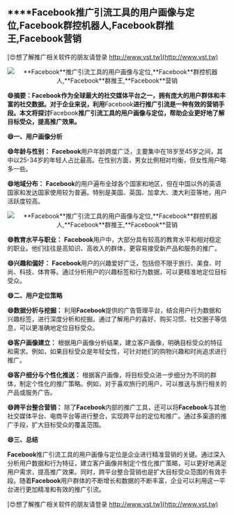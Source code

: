 ## ****Facebook**推广引流工具的用户画像与定位,**Facebook**群控机器人,**Facebook**群推王,**Facebook**营销**

[😍想了解推广相关软件的朋友请登录 http://www.vst.tw](http://www.vst.tw)

 <center><img src="https://vst.tw/MP4/tuiguang/png/8.png" alt="**Facebook**推广引流工具的用户画像与定位,**Facebook**群控机器人,**Facebook**群推王,**Facebook**营销"></center>

**😄摘要：**Facebook**作为全球最大的社交媒体平台之一，拥有庞大的用户群体和丰富的社交数据。对于企业来说，利用**Facebook**进行推广引流是一种有效的营销手段。本文将探讨**Facebook**推广引流工具的用户画像与定位，帮助企业更好地了解目标受众，提高推广效果。**

**😄一、用户画像分析**

**😄年龄与性别：**
**Facebook**用户年龄跨度广泛，主要集中在18岁至45岁之间，其中以25-34岁的年轻人占比最高。在性别方面，男女比例相对均衡，但女性用户略多一些。

**😄地域分布：**
**Facebook**的用户遍布全球各个国家和地区，但在中国以外的英语国家和发达国家使用较为普遍。特别是美国、英国、加拿大、澳大利亚等地，用户活跃度较高。

 <center><img src="https://vst.tw/MP4/tuiguang/png/0.png" alt="**Facebook**推广引流工具的用户画像与定位,**Facebook**群控机器人,**Facebook**群推王,**Facebook**营销"></center>

**😄教育水平与职业：**
**Facebook**用户中，大部分具有较高的教育水平和相对稳定的职业。他们往往是高知识、高收入的群体，更容易接受新产品和服务的推广。

**😄兴趣和偏好：**
**Facebook**用户的兴趣爱好广泛，包括但不限于旅行、美食、时尚、科技、体育等。通过分析用户的兴趣标签和行为数据，可以更精准地定位目标受众。

**😄二、用户定位策略**

**😄数据分析与挖掘：**
利用**Facebook**提供的广告管理平台，结合用户行为数据和兴趣标签，进行深度分析和挖掘。通过了解用户的喜好、购买习惯、社交圈子等信息，可以更准确地定位目标受众。

**😄客户画像建立：**
根据用户画像分析结果，建立客户画像，明确目标受众的特征和需求。例如，如果目标受众是年轻女性，可针对她们的购物兴趣和时尚追求进行推广。

**😄客户细分与个性化推送：**
根据客户画像，将目标受众进一步细分为不同的群体，制定个性化的推广策略。例如，对于喜欢旅行的用户，可以推送与旅行相关的产品或服务广告。

**😄跨平台整合营销：**
除了**Facebook**内部的推广工具，还可以将**Facebook**与其他社交媒体平台、电商平台等进行整合，实现跨平台的定位和推广。通过多渠道的推广手段，扩大目标受众的覆盖范围。

**😄三、总结**

**Facebook**推广引流工具的用户画像与定位是企业进行精准营销的关键。通过深入分析用户数据和行为特征，建立客户画像并制定个性化推广策略，可以更好地满足用户需求，提高推广效果。同时，跨平台整合营销也是扩大目标受众范围的有效手段。随着**Facebook**用户群体的不断增长和数据的不断丰富，企业可以利用这一平台进行更加精准和有效的推广引流。

[😍想了解推广相关软件的朋友请登录 http://www.vst.tw](http://www.vst.tw)



